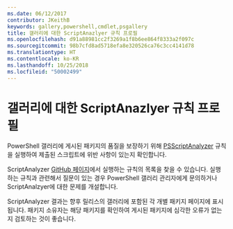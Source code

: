 ```yaml
---
ms.date: 06/12/2017
contributor: JKeithB
keywords: gallery,powershell,cmdlet,psgallery
title: 갤러리에 대한 ScriptAnazlyer 규칙 프로필
ms.openlocfilehash: d91a88981cc2f3269a1f8b6ee864f8333a2f097c
ms.sourcegitcommit: 98b7cfd8ad5718efa8e320526ca76c3cc4141d78
ms.translationtype: HT
ms.contentlocale: ko-KR
ms.lasthandoff: 10/25/2018
ms.locfileid: "50002499"
---
```

# <a name="scriptanalyzer-rule-profile-for-gallery"></a>갤러리에 대한 ScriptAnazlyer 규칙 프로필

PowerShell 갤러리에 게시된 패키지의 품질을 보장하기 위해 [PSScriptAnalyzer](https://github.com/PowerShell/PSScriptAnalyzer) 규칙을 실행하여 제출된 스크립트에 위반 사항이 있는지 확인합니다.

ScriptAnalyzer [GitHub 페이지](https://github.com/PowerShell/PSScriptAnalyzer/blob/development/Engine/Settings/PSGallery.psd1)에서 실행하는 규칙의 목록을 찾을 수 있습니다.
실행하는 규칙과 관련해서 질문이 있는 경우 PowerShell 갤러리 관리자에게 문의하거나 ScriptAnalzyer에 대한 문제를 개설합니다.

ScriptAnalyzer 결과는 향후 릴리스의 갤러리에 포함된 각 개별 패키지 페이지에 표시됩니다. 패키지 소유자는 해당 패키지를 확인하여 게시된 패키지에 심각한 오류가 없는지 검토하는 것이 좋습니다.
